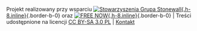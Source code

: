 Projekt realizowany przy wsparciu [![Stowarzyszenia Grupa Stonewall](/media/img/logo/STOn_logo_transparent-pink.svg){.h-8.inline}](https://grupa-stonewall.pl){.border-b-0} oraz [![FREE NOW](/media/img/logo/FREE_NOW_Logo_positiv_rgb.png ){.h-8.inline}](https://free-now.com/){.border-b-0} | Treści udostępnione na licencji [CC BY-SA 3.0 PL](/strony/licencja) | [Kontakt](/strony/kontakt)
